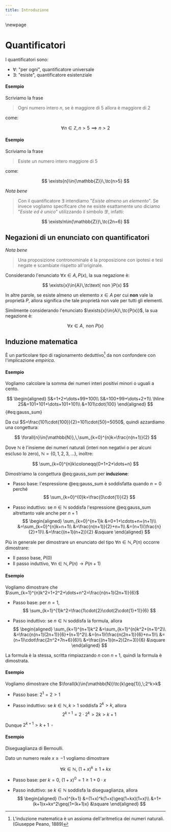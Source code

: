 ```yaml
---
title: Introduzione
---
```


\newpage

# Quantificatori

I quantificatori sono:

- $\forall$: "per ogni", quantificatore universale
- $\exists$: "esiste", quantificatore esistenziale

#### Esempio

Scriviamo la frase

> Ogni numero intero $n$, se è maggiore di $5$ allora è maggiore di $2$

come:

$$
\forall{n}\in{\mathbb{Z}},n>5\implies{n>2}
$$

#### Esempio

Scriviamo la frase

> Esiste un numero intero maggiore di $5$

come:

$$
\exists{n}\in{\mathbb{Z}}\,\tc{n>5}
$$

*Nota bene*

> Con il quantificatore $\exists$ intendiamo "*Esiste almeno un elemento*". Se invece vogliamo specificare che ne esiste esattamente uno diciamo "*Esiste ed è unico*" utilizzando il simbolo $\exists!$, infatti:

$$
\exists!n\in{\mathbb{Z}}\,\tc{2n=6}
$$

## Negazioni di un enunciato con quantificatori

*Nota bene*

> Una proposizione contronominale è la proposizione con ipotesi e tesi negate e scambiate rispetto all'originale.

Considerando l'enunciato $\forall{x}\in{A},\,P(x)$, la sua negazione è:

$$
\exists{x}\in{A}\,\tc\text{ non }P(x)
$$

In altre parole, se esiste almeno un elemento $x\in{A}$ per cui **non** vale la proprietà $P$, allora significa che tale proprietà non vale per tutti gli elementi.

Similmente considerando l'enunciato $\exists{x}\in{A}\,\tc{P(x)}$, la sua negazione è:

$$
\forall{x}\in{A},\text{ non }P(x)
$$

## Induzione matematica

È un particolare tipo di ragionamento deduttivo[^1] da non confondere con l'implicazione *empirica*.

#### Esempio

Vogliamo calcolare la somma dei numeri interi positivi minori o uguali a cento.

$$
\begin{aligned}
    S&=1+2+\dots+99+100\\
    S&=100+99+\dots+2+1\\
    \hline
    2S&=101+101+\dots+101+101\\
    &=101\cdot{100}
\end{aligned}
$$ {#eq:gauss_sum}

Da cui $S=\frac{101\cdot{100}}{2}=101\cdot{50}=5050$, quindi azzardiamo una congettura:

$$
\forall{n}\in{\mathbb{N}},\,\sum_{k=0}^{n}k=\frac{n(n+1)}{2}
$$

Dove $\mathbb{N}$ è l'insieme dei numeri naturali (interi non negativi o per alcuni escluso lo zero), $\mathbb{N}=\{0,1,2,3,\dots\}$, inoltre:

$$
\sum_{k=0}^{n}k\coloneqq{0+1+2+\dots+n}
$$

Dimostriamo la congettura @eq:gauss_sum per **induzione**:

- Passo base: l'espressione @eq:gauss_sum è soddisfatta quando $n=0$ perché
$$
\sum_{k=0}^{0}k=\frac{0\cdot{1}}{2}
$$

- Passo induttivo: se $n\in{\mathbb{N}}$ soddisfa l'espressione @eq:gauss_sum altrettanto vale anche per $n+1$
$$
\begin{aligned}
    \sum_{k=0}^{n+1}k
    &=0+1+\cdots+n+(n+1)\\
    &=\sum_{k=0}^{n}k+n+1\\
    &=\frac{n(n+1)}{2}+n+1\\
    &=(n+1)(\frac{n}{2}+1)\\
    &=\frac{(n+1)(n+2)}{2}
    &\square
\end{aligned}
$$

Più in generale per dimostrare un enunciato del tipo $\forall{n}\in{\mathbb{N}},\,P(n)$ occorre dimostrare:

- Il passo base, $P(0)$
- Il passo induttivo, $\forall{n}\in{\mathbb{N}},\,P(n)\longrightarrow{P(n+1)}$

#### Esempio

Vogliamo dimostrare che $\sum_{k=1}^{n}k^2=1+2^2+\dots+n^2=\frac{n(n+1)(2n+1)}{6}$

- Passo base: per $n=1$,
$$
\sum_{k=1}^{1}k^2=\frac{1\cdot{2}\cdot(2\cdot{1}+1)}{6}
$$

- Passo induttivo: se $n\in{\mathbb{N}}$ soddisfa la formula, allora
$$
\begin{aligned}
    \sum_{k=1}^{n+1}k^2
    &=\sum_{k=1}^{n}k^2+(n+1)^2\\
    &=\frac{n(n+1)(2n+1)}{6}+(n+1)^2\\
    &=(n+1)(\frac{n(2n+1)}{6}+n+1)\\
    &=(n+1)\cdot\frac{2n^2+7n+6}{6}\\
    &=\frac{(n+1)(n+2)(2n+3)}{6}
    &\square
\end{aligned}
$$

La formula è la stessa, scritta rimpiazzando $n$ con $n+1$, quindi la formula è dimostrata.

#### Esempio

Vogliamo dimostrare che $\forall{k}\in{\mathbb{N}}\tc{k\geq{1}},\;2^k>k$

- Passo base: $2^1=2>1$

- Passo induttivo: se $k\in{\mathbb{N}},\,k>1$ soddisfa $2^k>k$, allora
$$
2^{k+1}=2\cdot{2^k}>2k>k+1
$$

Dunque $2^{k+1}>k+1\;\;\square$

#### Esempio

Diseguaglianza di Bernoulli.

Dato un numero reale $x\geq{-1}$ vogliamo dimostrare

$$
\forall{k}\in{\mathbb{N}},\;(1+x)^k\geq{1+kx}
$$

- Passo base: per $k=0$, $(1+x)^0=1\geq{1+0\cdot{x}}$

- Passo induttivo: se $k\in{\mathbb{N}}$ soddisfa la diseguaglianza, allora
$$
\begin{aligned}
    (1+x)^{k+1}
    &=(1+x)^k(1+x)\geq(1+kx)(1+x)\\
    &=1+(k+1)x+kx^2\geq{1+(k+1)x}
    &\square
\end{aligned}
$$

[^1]: L'induzione matematica è un assioma dell'aritmetica dei numeri naturali. (Giuseppe Peano, 1889)